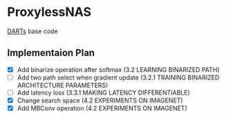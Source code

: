 # ProxylessNAS

[DARTs](https://github.com/quark0/darts) base code

## Implementaion Plan
- [x] Add binarize operation after softmax (3.2 LEARNING BINARIZED PATH)
- [ ] Add two path select when gradient update (3.2.1 TRAINING BINARIZED ARCHITECTURE PARAMETERS)
- [ ] Add latency loss (3.3.1 MAKING LATENCY DIFFERENTIABLE)
- [x] Change search space (4.2 EXPERIMENTS ON IMAGENET)
- [x] Add MBConv operation (4.2 EXPERIMENTS ON IMAGENET)